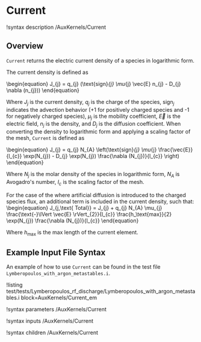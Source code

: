 # Current

!syntax description /AuxKernels/Current

## Overview

`Current` returns the electric current density of a species in logarithmic form.

The current density is defined as

\begin{equation}
J_{j} = q_{j} (\text{sign}_{j} \mu_{j} \vec{E} n_{j} - D_{j} \nabla (n_{j}))
\end{equation}

Where $J_{j}$ is the current density, $q_{j}$ is the charge of the species, $\text{sign}_{j}$ indicates the advection behavior ($\text{+}1$ for positively charged species and $\text{-}1$ for negatively charged species), $\mu_{j}$ is the mobility coefficient, $\vec{E}$ is the electric field, $n_{j}$ is the density, and $D_{j}$ is the diffusion coefficient. When converting the density to logarithmic form and applying a scaling factor of the mesh, `Current` is defined as

\begin{equation}
J_{j} = q_{j} N_{A} \left(\text{sign}_{j} \mu_{j} \frac{\vec{E}}{l_{c}} \exp(N_{j}) - D_{j} \exp(N_{j}) \frac{\nabla (N_{j})}{l_{c}} \right)
\end{equation}

Where $N_{j}$ is the molar density of the species in logarithmic form, $N_{A}$ is Avogadro's number, $l_{c}$ is the scaling factor of the mesh.

For the case of the where artificial diffusion is introduced to the charged species flux, an additional term is included in the current density, such that:
\begin{equation}
J_{j,\text{ Total}} = J_{j} + q_{j} N_{A} \mu_{j} \frac{\text{-}\lVert \vec{E} \rVert_{2}}{l_{c}} \frac{h_\text{max}}{2} \exp(N_{j}) \frac{\nabla (N_{j})}{l_{c}}
\end{equation}

Where $h_\text{max}$ is the max length of the current element.

## Example Input File Syntax

An example of how to use `Current` can be found in the
test file `Lymberopoulos_with_argon_metastables.i`.

!listing test/tests/Lymberopoulos_rf_discharge/Lymberopoulos_with_argon_metastables.i block=AuxKernels/Current_em

!syntax parameters /AuxKernels/Current

!syntax inputs /AuxKernels/Current

!syntax children /AuxKernels/Current
